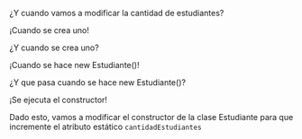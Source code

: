 ¿Y cuando vamos a modificar la cantidad de estudiantes?

¡Cuando se crea uno!

¿Y cuando se crea uno?

¡Cuando se hace new Estudiante()!

¿Y que pasa cuando se hace new Estudiante()?

¡Se ejecuta el constructor!

Dado esto, vamos a modificar el constructor de la clase Estudiante para que incremente el atributo estático `cantidadEstudiantes`